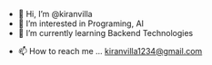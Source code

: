 - 👋 Hi, I’m @kiranvilla
- 👀 I’m interested in Programing, AI
- 🌱 I’m currently learning Backend Technologies
<!--
- 💞️ I’m looking to collaborate on Vue, React, JavaScript and Node Projects
-->
- 📫 How to reach me ... kiranvilla1234@gmail.com

<!---
kiranvilla/kiranvilla is a ✨ special ✨ repository because its `README.md` (this file) appears on your GitHub profile.
You can click the Preview link to take a look at your changes.
--->
